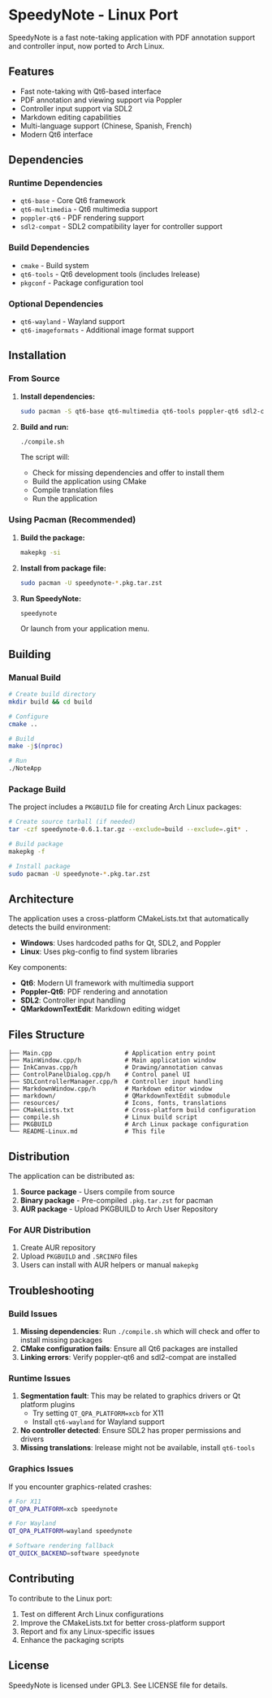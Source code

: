 # SpeedyNote - Linux Port

SpeedyNote is a fast note-taking application with PDF annotation support and controller input, now ported to Arch Linux.

## Features

- Fast note-taking with Qt6-based interface
- PDF annotation and viewing support via Poppler
- Controller input support via SDL2
- Markdown editing capabilities
- Multi-language support (Chinese, Spanish, French)
- Modern Qt6 interface

## Dependencies

### Runtime Dependencies
- `qt6-base` - Core Qt6 framework
- `qt6-multimedia` - Qt6 multimedia support  
- `poppler-qt6` - PDF rendering support
- `sdl2-compat` - SDL2 compatibility layer for controller support

### Build Dependencies
- `cmake` - Build system
- `qt6-tools` - Qt6 development tools (includes lrelease)
- `pkgconf` - Package configuration tool

### Optional Dependencies
- `qt6-wayland` - Wayland support
- `qt6-imageformats` - Additional image format support

## Installation

### From Source

1. **Install dependencies:**
   ```bash
   sudo pacman -S qt6-base qt6-multimedia qt6-tools poppler-qt6 sdl2-compat cmake pkgconf
   ```

2. **Build and run:**
   ```bash
   ./compile.sh
   ```

   The script will:
   - Check for missing dependencies and offer to install them
   - Build the application using CMake
   - Compile translation files
   - Run the application

### Using Pacman (Recommended)

1. **Build the package:**
   ```bash
   makepkg -si
   ```

2. **Install from package file:**
   ```bash
   sudo pacman -U speedynote-*.pkg.tar.zst
   ```

3. **Run SpeedyNote:**
   ```bash
   speedynote
   ```

   Or launch from your application menu.

## Building

### Manual Build

```bash
# Create build directory
mkdir build && cd build

# Configure
cmake ..

# Build
make -j$(nproc)

# Run
./NoteApp
```

### Package Build

The project includes a `PKGBUILD` file for creating Arch Linux packages:

```bash
# Create source tarball (if needed)
tar -czf speedynote-0.6.1.tar.gz --exclude=build --exclude=.git* .

# Build package
makepkg -f

# Install package
sudo pacman -U speedynote-*.pkg.tar.zst
```

## Architecture

The application uses a cross-platform CMakeLists.txt that automatically detects the build environment:

- **Windows**: Uses hardcoded paths for Qt, SDL2, and Poppler
- **Linux**: Uses pkg-config to find system libraries

Key components:
- **Qt6**: Modern UI framework with multimedia support
- **Poppler-Qt6**: PDF rendering and annotation
- **SDL2**: Controller input handling
- **QMarkdownTextEdit**: Markdown editing widget

## Files Structure

```
├── Main.cpp                    # Application entry point
├── MainWindow.cpp/h            # Main application window
├── InkCanvas.cpp/h             # Drawing/annotation canvas
├── ControlPanelDialog.cpp/h    # Control panel UI
├── SDLControllerManager.cpp/h  # Controller input handling
├── MarkdownWindow.cpp/h        # Markdown editor window
├── markdown/                   # QMarkdownTextEdit submodule
├── resources/                  # Icons, fonts, translations
├── CMakeLists.txt              # Cross-platform build configuration
├── compile.sh                  # Linux build script
├── PKGBUILD                    # Arch Linux package configuration
└── README-Linux.md             # This file
```

## Distribution

The application can be distributed as:

1. **Source package** - Users compile from source
2. **Binary package** - Pre-compiled `.pkg.tar.zst` for pacman
3. **AUR package** - Upload PKGBUILD to Arch User Repository

### For AUR Distribution

1. Create AUR repository
2. Upload `PKGBUILD` and `.SRCINFO` files
3. Users can install with AUR helpers or manual `makepkg`

## Troubleshooting

### Build Issues

1. **Missing dependencies**: Run `./compile.sh` which will check and offer to install missing packages
2. **CMake configuration fails**: Ensure all Qt6 packages are installed
3. **Linking errors**: Verify poppler-qt6 and sdl2-compat are installed

### Runtime Issues

1. **Segmentation fault**: This may be related to graphics drivers or Qt platform plugins
   - Try setting `QT_QPA_PLATFORM=xcb` for X11
   - Install `qt6-wayland` for Wayland support
2. **No controller detected**: Ensure SDL2 has proper permissions and drivers
3. **Missing translations**: lrelease might not be available, install `qt6-tools`

### Graphics Issues

If you encounter graphics-related crashes:
```bash
# For X11
QT_QPA_PLATFORM=xcb speedynote

# For Wayland  
QT_QPA_PLATFORM=wayland speedynote

# Software rendering fallback
QT_QUICK_BACKEND=software speedynote
```

## Contributing

To contribute to the Linux port:

1. Test on different Arch Linux configurations
2. Improve the CMakeLists.txt for better cross-platform support
3. Report and fix any Linux-specific issues
4. Enhance the packaging scripts

## License

SpeedyNote is licensed under GPL3. See LICENSE file for details. 